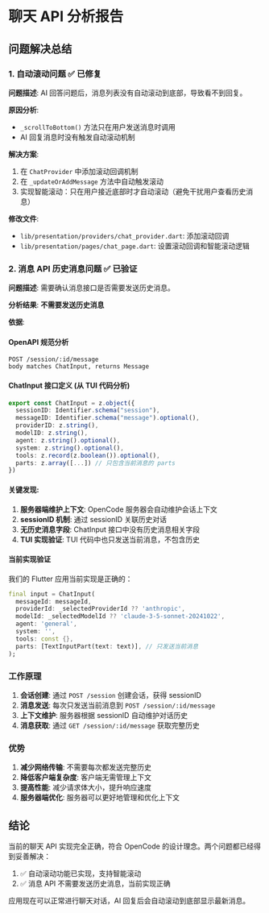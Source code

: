 # 聊天 API 分析报告

## 问题解决总结

### 1. 自动滚动问题 ✅ 已修复

**问题描述**: AI 回答问题后，消息列表没有自动滚动到底部，导致看不到回复。

**原因分析**: 
- `_scrollToBottom()` 方法只在用户发送消息时调用
- AI 回复消息时没有触发自动滚动机制

**解决方案**:
1. 在 `ChatProvider` 中添加滚动回调机制
2. 在 `_updateOrAddMessage` 方法中自动触发滚动
3. 实现智能滚动：只在用户接近底部时才自动滚动（避免干扰用户查看历史消息）

**修改文件**:
- `lib/presentation/providers/chat_provider.dart`: 添加滚动回调
- `lib/presentation/pages/chat_page.dart`: 设置滚动回调和智能滚动逻辑

### 2. 消息 API 历史消息问题 ✅ 已验证

**问题描述**: 需要确认消息接口是否需要发送历史消息。

**分析结果**: **不需要发送历史消息**

**依据**:

#### OpenAPI 规范分析
```
POST /session/:id/message
body matches ChatInput, returns Message
```

#### ChatInput 接口定义 (从 TUI 代码分析)
```typescript
export const ChatInput = z.object({
  sessionID: Identifier.schema("session"),
  messageID: Identifier.schema("message").optional(),
  providerID: z.string(),
  modelID: z.string(),
  agent: z.string().optional(),
  system: z.string().optional(),
  tools: z.record(z.boolean()).optional(),
  parts: z.array([...]) // 只包含当前消息的 parts
})
```

#### 关键发现:
1. **服务器端维护上下文**: OpenCode 服务器会自动维护会话上下文
2. **sessionID 机制**: 通过 sessionID 关联历史对话
3. **无历史消息字段**: ChatInput 接口中没有历史消息相关字段
4. **TUI 实现验证**: TUI 代码中也只发送当前消息，不包含历史

#### 当前实现验证
我们的 Flutter 应用当前实现是正确的：

```dart
final input = ChatInput(
  messageId: messageId,
  providerId: _selectedProviderId ?? 'anthropic',
  modelId: _selectedModelId ?? 'claude-3-5-sonnet-20241022',
  agent: 'general',
  system: '',
  tools: const {},
  parts: [TextInputPart(text: text)], // 只发送当前消息
);
```

### 工作原理

1. **会话创建**: 通过 `POST /session` 创建会话，获得 sessionID
2. **消息发送**: 每次只发送当前消息到 `POST /session/:id/message`
3. **上下文维护**: 服务器根据 sessionID 自动维护对话历史
4. **消息获取**: 通过 `GET /session/:id/message` 获取完整历史

### 优势

1. **减少网络传输**: 不需要每次都发送完整历史
2. **降低客户端复杂度**: 客户端无需管理上下文
3. **提高性能**: 减少请求体大小，提升响应速度
4. **服务器端优化**: 服务器可以更好地管理和优化上下文

## 结论

当前的聊天 API 实现完全正确，符合 OpenCode 的设计理念。两个问题都已经得到妥善解决：

1. ✅ 自动滚动功能已实现，支持智能滚动
2. ✅ 消息 API 不需要发送历史消息，当前实现正确

应用现在可以正常进行聊天对话，AI 回复后会自动滚动到底部显示最新消息。
